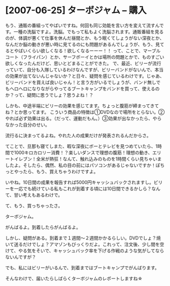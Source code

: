 # [2007-06-25] ターボジャム – 購入


もう、通販の番組ってやばいですね。何回も同じ効能を言い方を変えて流すんです。一種の洗脳ですよ。洗脳。でもって私もよく洗脳されます。通販番組を見るのが、体調が悪くて仕事を休んだ昼間とか、もう眠くてしょうがない深夜とか、なんだか脳の動きが悪い時に見てるのにも問題があるんでしょうが、もう、見てるとやばいくらい欲しくなる！欲しくなるーーー！！
って、ことで、マーブルコート（フライパン）とか、サーフボーイとかは場所の問題とかで、ものすごい欲しくなったんだけど、思いとどまることができた。
で、最近、ビリーが流行っていて、自分も入隊しているわけなんですが、ビリーバンドがないんで、本当の効果が出てないんじゃないか？と日々、疑問を感じているわけです。じゃあ、ビリーバンドを買えば良いじゃん！と言う方がいるでしょうが、バンド無しでもヘロヘロになりながらやってるブートキャンプをバンドを買って、使えるのか？って、疑問に思うでしょ？思うよね！？

しかも、中途半端にビリーの効果を感じてます。ちょっと腹筋が締まってきてね？とか思ってます。
こういう商品の特徴は①DVDなので場所をとらない。②やれば必ず効果は出る。（だって、運動だもん。）③効果が出なかったら、やらなかった自分のせい。

流行るに決まってるよね。やれた人の成果だけが発表されるんだからさ。

てことで、旦那も寝てしまた、暇な深夜にボーとテレビを見つめていたら、1時間で1000キロカロリー消費！？楽しいダンスで理想の腹筋！理想の動き、エリートイレブン！全米が熱狂！なんて、触れ込みのものを1時間くらい見ちゃいましたよ。そしたら、偶然、私の目の前にはパソコンがあるじゃないですか！ぽちっとやったら、もう、買えちゃうわけですよ。

いやね。10日間の成果を報告すれば5000円キャッシュバックされますし。ビリーを一応でも続けている私もこれが到着する頃には10日間できるかしら？なんて、甘い考えもあるわけで。

て、もう、買っちゃったさ。

ターボジャム。

がんばるよ。到着したらがんばるよ。

しかし、疑問がある。到着まで１週間～２週間かかるらしい。DVDでしょ？焼いて送るだけでしょ？アマゾンもびっくりだよ。これって、注文後、少し間を空けて、やる気をそいで、キャッシュバック率を下げる作戦のような気がしてならないんですが？

でも、私にはビリーがいるんで、到着まではブートキャンプでがんばります。

そんなわけで、届いたらしばらくターボジャムのレポートしますね☆

